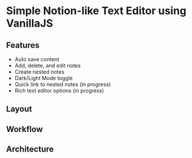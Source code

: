 # Simple Notion-like Text Editor using VanillaJS
## Features
- Auto save content
- Add, delete, and edit notes
- Create nested notes
- Dark/Light Mode toggle
- Quick link to nested notes (in progress)
- Rich text editor options (in progress)
## Layout

## Workflow
## Architecture
